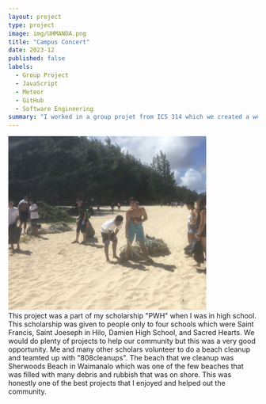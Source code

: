 ```yaml
---
layout: project
type: project
image: img/UHMANOA.png
title: "Campus Concert"
date: 2023-12
published: false
labels:
  - Group Project
  - JavaScript
  - Meteor
  - GitHub
  - Software Engineering 
summary: "I worked in a group projet from ICS 314 which we created a website for musicisians to find other people's interest and future concerts!"
---
```


<div class="text-center p-4">
  <img width="400px" src="../img/IMG_8772.jpg" class="img-thumbnail" >
</div>
This project was a part of my scholarship "PWH" when I was in high school. This scholarship was given to people only to four schools which were Saint Francis, Saint Joeseph in Hilo, Damien High School, and Sacred Hearts. We would do plenty of projects to help our community but this was a very good opportunity. Me and many other scholars volunteer to do a beach cleanup and teamted up with "808cleanups". The beach that we cleanup was Sherwoods Beach in Waimanalo which was one of the few beaches that was filled with many debris and rubbish that was on shore. This was honestly one of the best projects that I enjoyed and helped out the community. 

